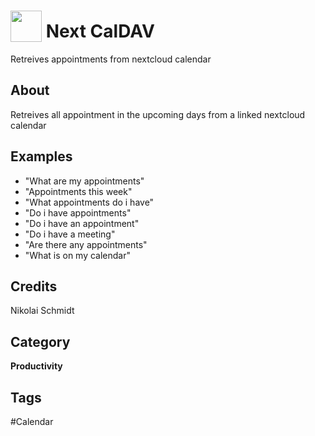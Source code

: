 # <img src="https://raw.githack.com/FortAwesome/Font-Awesome/master/svgs/solid/calendar-day.svg" card_color="#0082C9" width="50" height="50" style="vertical-align:bottom"/> Next CalDAV
Retreives appointments from nextcloud calendar

## About
Retreives all appointment in the upcoming days from a linked nextcloud calendar

## Examples
* "What are my appointments"
* "Appointments this week"
* "What appointments do i have"
* "Do i have appointments"
* "Do i have an appointment"
* "Do i have a meeting"
* "Are there any appointments"
* "What is on my calendar"

## Credits
Nikolai Schmidt

## Category
**Productivity**

## Tags
#Calendar

